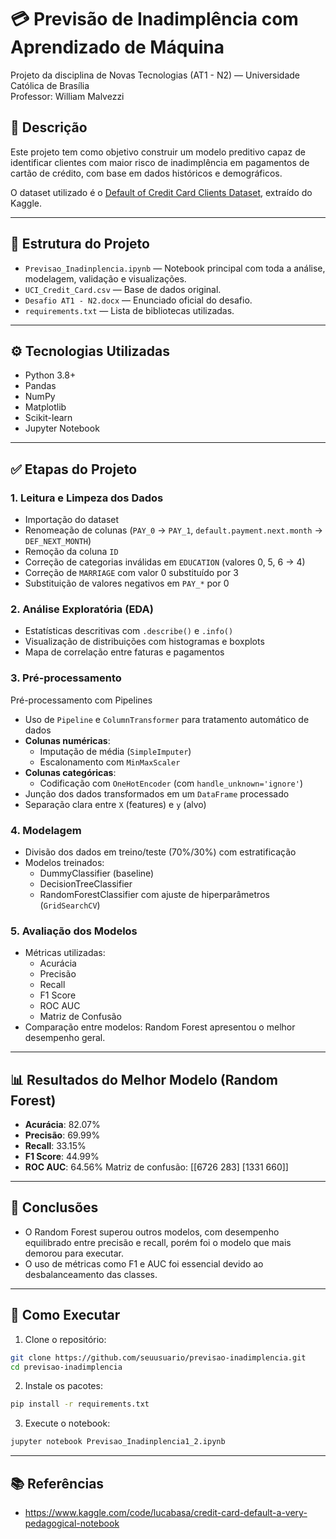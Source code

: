 # 💳 Previsão de Inadimplência com Aprendizado de Máquina

Projeto da disciplina de Novas Tecnologias (AT1 - N2) — Universidade Católica de Brasília  
Professor: William Malvezzi

## 📌 Descrição

Este projeto tem como objetivo construir um modelo preditivo capaz de identificar clientes com maior risco de inadimplência em pagamentos de cartão de crédito, com base em dados históricos e demográficos.

O dataset utilizado é o [Default of Credit Card Clients Dataset](https://www.kaggle.com/datasets/uciml/default-of-credit-card-clients-dataset), extraído do Kaggle.

---

## 📁 Estrutura do Projeto

- `Previsao_Inadinplencia.ipynb` — Notebook principal com toda a análise, modelagem, validação e visualizações.
- `UCI_Credit_Card.csv` — Base de dados original.
- `Desafio AT1 - N2.docx` — Enunciado oficial do desafio.
- `requirements.txt` — Lista de bibliotecas utilizadas.

---

## ⚙️ Tecnologias Utilizadas

- Python 3.8+
- Pandas
- NumPy
- Matplotlib
- Scikit-learn
- Jupyter Notebook

---

## ✅ Etapas do Projeto

### 1. Leitura e Limpeza dos Dados
- Importação do dataset
- Renomeação de colunas (`PAY_0` → `PAY_1`, `default.payment.next.month` → `DEF_NEXT_MONTH`)
- Remoção da coluna `ID`
- Correção de categorias inválidas em `EDUCATION` (valores 0, 5, 6 → 4)
- Correção de `MARRIAGE` com valor 0 substituído por 3
- Substituição de valores negativos em `PAY_*` por 0

### 2. Análise Exploratória (EDA)
- Estatísticas descritivas com `.describe()` e `.info()`
- Visualização de distribuições com histogramas e boxplots
- Mapa de correlação entre faturas e pagamentos

### 3. Pré-processamento
Pré-processamento com Pipelines
- Uso de `Pipeline` e `ColumnTransformer` para tratamento automático de dados
- **Colunas numéricas**:
  - Imputação de média (`SimpleImputer`)
  - Escalonamento com `MinMaxScaler`
- **Colunas categóricas**:
  - Codificação com `OneHotEncoder` (com `handle_unknown='ignore'`)
- Junção dos dados transformados em um `DataFrame` processado
- Separação clara entre `X` (features) e `y` (alvo)

### 4. Modelagem
- Divisão dos dados em treino/teste (70%/30%) com estratificação
- Modelos treinados:
  - DummyClassifier (baseline)
  - DecisionTreeClassifier
  - RandomForestClassifier com ajuste de hiperparâmetros (`GridSearchCV`)

### 5. Avaliação dos Modelos
- Métricas utilizadas:
  - Acurácia
  - Precisão
  - Recall
  - F1 Score
  - ROC AUC
  - Matriz de Confusão
- Comparação entre modelos: Random Forest apresentou o melhor desempenho geral.

---

## 📊 Resultados do Melhor Modelo (Random Forest)

- **Acurácia**: 82.07%
- **Precisão**: 69.99%
- **Recall**: 33.15%
- **F1 Score**: 44.99%
- **ROC AUC**: 64.56%
Matriz de confusão: 
 [[6726  283]
 [1331  660]]

---

## 🧠 Conclusões

- O Random Forest superou outros modelos, com desempenho equilibrado entre precisão e recall, porém foi o modelo que mais demorou para executar.
- O uso de métricas como F1 e AUC foi essencial devido ao desbalanceamento das classes.

---

## 🚀 Como Executar

1. Clone o repositório:
```bash
git clone https://github.com/seuusuario/previsao-inadimplencia.git
cd previsao-inadimplencia
```

2. Instale os pacotes:
```bash
pip install -r requirements.txt
```

3. Execute o notebook:
```bash
jupyter notebook Previsao_Inadinplencia1_2.ipynb
```

---

## 📚 Referências

- https://www.kaggle.com/code/lucabasa/credit-card-default-a-very-pedagogical-notebook
